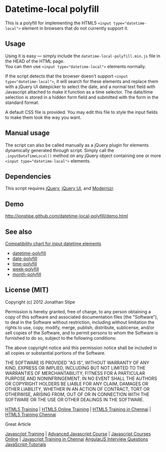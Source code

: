 # Datetime-local polyfill

This is a polyfill for implementing the HTML5 `<input type="datetime-local">` element in browsers that do not currently support it.

## Usage

Using it is easy — simply include the `datetime-local-polyfill.min.js` file in the HEAD of the HTML page.  
You can then use `<input type="datetime-local">` elements normally.

If the script detects that the browser doesn't support `<input type="datetime-local">`, it will search for these elements and replace them with a jQuery UI datepicker to select the date, and a normal text field with Javascript attached to make it function as a time selector. The date/time selection is stored in a hidden form field and submitted with the form in the standard format.

A default CSS file is provided. You may edit this file to style the input fields to make them look the way you want.

## Manual usage

The script can also be called manually as a jQuery plugin for elements dynamically generated through script. Simply call the `.inputDateTimeLocal()` method on any jQuery object containing one or more `<input type="datetime-local">` elements.

## Dependencies

This script requires [jQuery](http://jquery.com/), [jQuery UI](http://jqueryui.com/), and [Modernizr](http://www.modernizr.com/).

## Demo

http://jonstipe.github.com/datetime-local-polyfill/demo.html

## See also

[Compatibility chart for input datetime elements](http://caniuse.com/input-datetime)

* [datetime-polyfill](https://github.com/jonstipe/datetime-polyfill)
* [date-polyfill](https://github.com/jonstipe/date-polyfill)
* [time-polyfill](https://github.com/jonstipe/time-polyfill)
* [week-polyfill](https://github.com/jonstipe/week-polyfill)
* [month-polyfill](https://github.com/jonstipe/month-polyfill)

## License (MIT)
Copyright (c) 2012 Jonathan Stipe

Permission is hereby granted, free of charge, to any person obtaining
a copy of this software and associated documentation files (the
"Software"), to deal in the Software without restriction, including
without limitation the rights to use, copy, modify, merge, publish,
distribute, sublicense, and/or sell copies of the Software, and to
permit persons to whom the Software is furnished to do so, subject to
the following conditions:

The above copyright notice and this permission notice shall be
included in all copies or substantial portions of the Software.

THE SOFTWARE IS PROVIDED "AS IS", WITHOUT WARRANTY OF ANY KIND,
EXPRESS OR IMPLIED, INCLUDING BUT NOT LIMITED TO THE WARRANTIES OF
MERCHANTABILITY, FITNESS FOR A PARTICULAR PURPOSE AND
NONINFRINGEMENT. IN NO EVENT SHALL THE AUTHORS OR COPYRIGHT HOLDERS BE
LIABLE FOR ANY CLAIM, DAMAGES OR OTHER LIABILITY, WHETHER IN AN ACTION
OF CONTRACT, TORT OR OTHERWISE, ARISING FROM, OUT OF OR IN CONNECTION
WITH THE SOFTWARE OR THE USE OR OTHER DEALINGS IN THE SOFTWARE.

<a href="http://wisentechnologies.com/it-courses/HTML5-Training-In-Chennai.aspx" title="HTML5 Training">HTML5 Training</a> | <a href="http://wisentechnologies.com/it-courses/HTML5-Training-In-Chennai.aspx" title="HTML5 Online Training">HTML5 Online Training</a> | <a href="http://wisentechnologies.com/it-courses/HTML5-Training-In-Chennai.aspx" title="HTML5 Training in Chennai">HTML5 Training in Chennai</a> | <a href="http://wisentechnologies.com/it-courses/HTML5-Training-In-Chennai.aspx" title="HTML5 Training Chennai">HTML5 Training Chennai</a>

Great Article

<a href="http://javascripttrainingcourses.com" title="Javascript Training">Javascript Training</a> | <a href="http://javascripttrainingcourses.com/JS/JavaScript-Course" title="Advanced Javascript Course">Advanced Javascript Course</a> | <a href="http://javascripttrainingcourses.com/JS/JavaScript-Course" title="Javascript Courses Online">Javascript Courses Online</a> | <a href="http://wisentechnologies.com/it-courses/html-css-javascript-jquery-training.aspx" title="Javascript Training in Chennai">Javascript Training in Chennai</a>
<a href="http://www.javascript360.co.in/2015/12/angularjs-interview-questions.html" title="JavaScript Interview Questions">AngularJS Interview Questions</a>
<a href="http://athene.co.in/JavaScript-Tutorials" title="JavaScript-Tutorials">JavaScript-Tutorials</a>
